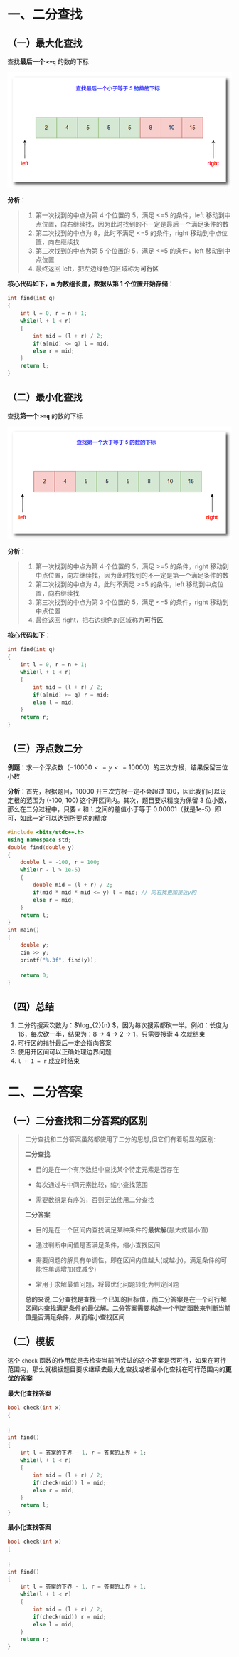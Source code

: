 # 一、二分查找

## （一）最大化查找

查找**最后一个 `<=q`** 的数的下标 

![](../../images/查找最后一个小于等于q的数下标.png)

**分析**：

> 1. 第一次找到的中点为第 4 个位置的 5，满足 <=5 的条件，left 移动到中点位置，向右继续找，因为此时找到的不一定是最后一个满足条件的数
> 2. 第二次找到的中点为 8，此时不满足 <=5 的条件，right 移动到中点位置，向左继续找
> 3. 第三次找到的中点为第 5 个位置的 5，满足 <=5 的条件，left 移动到中点位置
> 4. 最终返回 left，把左边绿色的区域称为**可行区**

**核心代码如下，n 为数组长度，数据从第 1 个位置开始存储**：

```c++
int find(int q)
{
    int l = 0, r = n + 1;
    while(l + 1 < r)
    {
        int mid = (l + r) / 2;
        if(a[mid] <= q) l = mid;
        else r = mid;
    }
    return l;
}
```

## （二）最小化查找

查找**第一个 `>=q`** 的数的下标

![](../../images/查找第一个大于等于q的数下标.png)

**分析**：

> 1. 第一次找到的中点为第 4 个位置的 5，满足 >=5 的条件，right 移动到中点位置，向左继续找，因为此时找到的不一定是第一个满足条件的数
> 2. 第二次找到的中点为 4，此时不满足 >=5 的条件，left 移动到中点位置，向右继续找
> 3. 第三次找到的中点为第 3 个位置的 5，满足 <=5 的条件，right 移动到中点位置
> 4. 最终返回 right，把右边绿色的区域称为**可行区**

**核心代码如下**：

```c++
int find(int q)
{
    int l = 0, r = n + 1;
    while(l + 1 < r)
    {
        int mid = (l + r) / 2;
        if(a[mid] >= q) r = mid;
        else l = mid;
    }
    return r;
}
```

## （三）浮点数二分

**例题**：求一个浮点数（$-10000<=y<=10000$）的三次方根，结果保留三位小数

**分析**：首先，根据题目，10000 开三次方根一定不会超过 100，因此我们可以设定根的范围为 (-100, 100) 这个开区间内。其次，题目要求精度为保留 3 位小数，那么在二分过程中，只要 `r` 和 `l` 之间的差值小于等于 0.00001（就是1e-5）即可，如此一定可以达到所要求的精度

```c++
#include <bits/stdc++.h>
using namespace std;
double find(double y)
{
    double l = -100, r = 100;
    while(r - l > 1e-5)
    {
        double mid = (l + r) / 2;
        if(mid * mid * mid <= y) l = mid; // 向右找更加接近y的
        else r = mid;
    }
    return l;
}
int main()
{
    double y;
    cin >> y;
    printf("%.3f", find(y));
    
    return 0;
}
```

## （四）总结

1. 二分的搜索次数为：$\log_{2}{n} $，因为每次搜索都砍一半。例如：长度为 16，每次砍一半，结果为：8 -> 4 -> 2 -> 1，只需要搜索 4 次就结束
2. 可行区的指针最后一定会指向答案
3. 使用开区间可以正确处理边界问题
4. `l + 1 = r` 成立时结束

# 二、二分答案

## （一）二分查找和二分答案的区别

> 二分查找和二分答案虽然都使用了二分的思想,但它们有着明显的区别:
>
> **二分查找**
>
> - 目的是在一个有序数组中查找某个特定元素是否存在
>
> - 每次通过与中间元素比较，缩小查找范围
>
> - 需要数组是有序的，否则无法使用二分查找
>
> **二分答案**
>
> - 目的是在一个区间内查找满足某种条件的**最优解**(最大或最小值)
>
> - 通过判断中间值是否满足条件，缩小查找区间
>
> - 需要问题的解具有单调性，即在区间内值越大(或越小)，满足条件的可能性单调增加(或减少)
>
> - 常用于求解最值问题，将最优化问题转化为判定问题
>
> **总的来说,二分查找是查找一个已知的目标值，而二分答案是在一个可行解区间内查找满足条件的最优解。二分答案需要构造一个判定函数来判断当前值是否满足条件，从而缩小查找区间**

## （二）模板

这个 `check` 函数的作用就是去检查当前所尝试的这个答案是否可行，如果在可行范围内，那么就根据题目要求继续去最大化查找或者最小化查找在可行范围内的**更优的答案**

**最大化查找答案**

```c++
bool check(int x)
{
    
}
int find()
{
    int l = 答案的下界 - 1, r = 答案的上界 + 1;
    while(l + 1 < r)
    {
        int mid = (l + r) / 2;
        if(check(mid)) l = mid;
        else r = mid;
    }
    return l;
}
```

**最小化查找答案**

```c++
bool check(int x)
{
    
}
int find()
{
    int l = 答案的下界 - 1, r = 答案的上界 + 1;
    while(l + 1 < r)
    {
        int mid = (l + r) / 2;
        if(check(mid)) r = mid;
        else l = mid;
    }
    return r;
}
```

